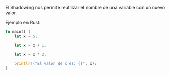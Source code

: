 El Shadowing nos permite reutilizar el nombre de una variable con un nuevo valor\.

Ejemplo en Rust:

```rust
fn main() { 
    let x = 5; 

    let x = x + 1; 

    let x = x * 2; 

    println!("El valor de x es: {}", x); 
}
```